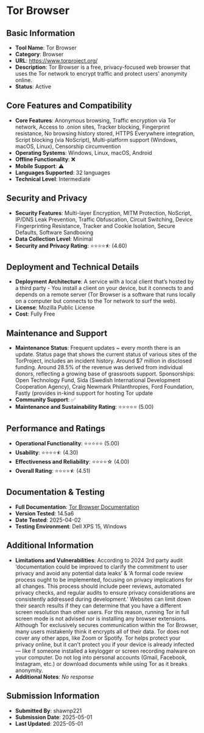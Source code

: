 # Tor Browser

## Basic Information
- **Tool Name**: Tor Browser
- **Category**: Browser
- **URL**: https://www.torproject.org/
- **Description**: Tor Browser is a free, privacy-focused web browser that uses the Tor network to encrypt traffic and protect users' anonymity online.
- **Status**: Active

## Core Features and Compatibility
- **Core Features**: Anonymous browsing, Traffic encryption via Tor network, Access to .onion sites, Tracker blocking, Fingerprint resistance, No browsing history stored, HTTPS Everywhere integration, Script blocking (via NoScript), Multi-platform support (Windows, macOS, Linux), Censorship circumvention
- **Operating Systems**: Windows, Linux, macOS, Android
- **Offline Functionality**: ❌
- **Mobile Support**: ⚠️
- **Languages Supported**: 32 languages
- **Technical Level**: Intermediate

## Security and Privacy
- **Security Features**: Multi-layer Encryption, MITM Protection, NoScript, IP/DNS Leak Prevention, Traffic Obfuscation, Circuit Switching, Device Fingerprinting Resistance, Tracker and Cookie Isolation, Secure Defaults, Software Sandboxing
- **Data Collection Level**: Minimal
- **Security and Privacy Rating**: ⭐⭐⭐⭐⯪ (4.60)

## Deployment and Technical Details
- **Deployment Architecture**: A service with a local client that’s hosted by a third party - You install a client on your device, but it connects to and depends on a remote server (Tor Browser is a software that runs locally on a computer but connects to the Tor network to surf the web).
- **License**: Mozilla Public License
- **Cost**: Fully Free

## Maintenance and Support
- **Maintenance Status**: Frequent updates ~ every month there is an update. Status page that shows the current status of various sites of the TorProject, includes an incident history. Around $7 million in disclosed funding. Around 28.5% of the revenue was derived from individual donors, reflecting a growing base of grassroots support. Sponsorships: Open Technology Fund, Sida (Swedish International Development Cooperation Agency), Craig Newmark Philanthropies, Ford Foundation, Fastly (provides in-kind support for hosting Tor update
- **Community Support**: ✅
- **Maintenance and Sustainability Rating**: ⭐⭐⭐⭐⭐ (5.00)

## Performance and Ratings
- **Operational Functionality**: ⭐⭐⭐⭐⭐ (5.00)
- **Usability**: ⭐⭐⭐⭐⯪ (4.30)
- **Effectiveness and Reliability**: ⭐⭐⭐⭐☆ (4.00)
- **Overall Rating**: ⭐⭐⭐⭐⯪ (4.51)

## Documentation & Testing
- **Full Documentation**: [Tor Browser Documentation](https://github.com/user-attachments/files/20004030/Tor.Analysis.pdf)
- **Version Tested**: 14.5a6
- **Date Tested**: 2025-04-02
- **Testing Environment**: Dell XPS 15, Windows

## Additional Information
- **Limitations and Vulnerabilities**: According to 2024 3rd party audit ‘documentation could be improved to clarify the commitment to user privacy and avoid any potential data leaks’ & ‘A formal code review process ought to be implemented, focusing on privacy implications for all changes. This process should include peer reviews, automated privacy checks, and regular audits to ensure privacy considerations are consistently addressed during development.’
Websites can limit down their search results if they can determine that you have a different screen resolution than other users. For this reason, running Tor in full screen mode is not advised nor is installing any browser extensions.
Although Tor exclusively secures communication within the Tor Browser, many users mistakenly think it encrypts all of their data. Tor does not cover any other apps, like Zoom or Spotify.
Tor helps protect your privacy online, but it can't protect you if your device is already infected — like if someone installed a keylogger or screen recording malware on your computer.
Do not log into personal accounts (Gmail, Facebook, Instagram, etc.) or download documents while using Tor as it breaks anonymity.
- **Additional Notes**: _No response_

## Submission Information
- **Submitted By**: shawnp221
- **Submission Date**: 2025-05-01
- **Last Updated**: 2025-05-01
